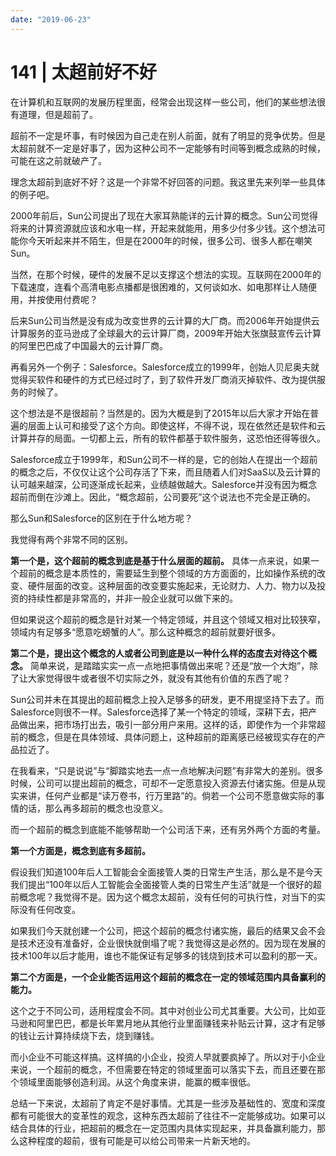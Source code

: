 ```yaml
---
date: "2019-06-23"
---  
```

      
# 141 | 太超前好不好
在计算机和互联网的发展历程里面，经常会出现这样一些公司，他们的某些想法很有道理，但是超前了。

超前不一定是坏事，有时候因为自己走在别人前面，就有了明显的竞争优势。但是太超前就不一定是好事了，因为这种公司不一定能够有时间等到概念成熟的时候，可能在这之前就破产了。

理念太超前到底好不好？这是一个非常不好回答的问题。我这里先来列举一些具体的例子吧。

2000年前后，Sun公司提出了现在大家耳熟能详的云计算的概念。Sun公司觉得将来的计算资源就应该和水电一样，开起来就能用，用多少付多少钱。这个想法可能你今天听起来并不陌生，但是在2000年的时候，很多公司、很多人都在嘲笑Sun。

当然，在那个时候，硬件的发展不足以支撑这个想法的实现。互联网在2000年的下载速度，连看个高清电影点播都是很困难的，又何谈如水、如电那样让人随便用，并按使用付费呢？

后来Sun公司当然是没有成为改变世界的云计算的大厂商。而2006年开始提供云计算服务的亚马逊成了全球最大的云计算厂商，2009年开始大张旗鼓宣传云计算的阿里巴巴成了中国最大的云计算厂商。

再看另外一个例子：Salesforce。Salesforce成立的1999年，创始人贝尼奥夫就觉得买软件和硬件的方式已经过时了，到了软件开发厂商消灭掉软件、改为提供服务的时候了。

<!-- [[[read_end]]] -->

这个想法是不是很超前？当然是的。因为大概是到了2015年以后大家才开始在普遍的层面上认可和接受了这个方向。即使这样，不得不说，现在依然还是软件和云计算并存的局面。一切都上云，所有的软件都基于软件服务，这恐怕还得等很久。

Salesforce成立于1999年，和Sun公司不一样的是，它的创始人在提出一个超前的概念之后，不仅仅让这个公司存活了下来，而且随着人们对SaaS以及云计算的认可越来越深，公司逐渐成长起来，业绩越做越大。Salesforce并没有因为概念超前而倒在沙滩上。因此，“概念超前，公司要死”这个说法也不完全是正确的。

那么Sun和Salesforce的区别在于什么地方呢？

我觉得有两个非常不同的区别。

**第一个是，这个超前的概念到底是基于什么层面的超前。** 具体一点来说，如果一个超前的概念是本质性的，需要延生到整个领域的方方面面的，比如操作系统的改变、硬件层面的改变。这种层面的改变要实施起来，无论财力、人力、物力以及投资的持续性都是非常高的，并非一般企业就可以做下来的。

但如果说这个超前的概念是针对某一个特定领域，并且这个领域又相对比较狭窄，领域内有足够多“愿意吃螃蟹的人”。那么这种概念的超前就要好很多。

**第二个是，提出这个概念的人或者公司到底是以一种什么样的态度去对待这个概念。** 简单来说，是踏踏实实一点一点地把事情做出来呢？还是“放一个大炮”，除了让大家觉得很牛或者很不切实际之外，就没有其他有价值的东西了呢？

Sun公司并未在其提出的超前概念上投入足够多的研发，更不用提坚持下去了。而Salesforce则很不一样。Salesforce选择了某一个特定的领域，深耕下去，把产品做出来，把市场打出去，吸引一部分用户来用。这样的话，即使作为一个非常超前的概念，但是在具体领域、具体问题上，这种超前的距离感已经被现实存在的产品拉近了。

在我看来，“只是说说”与“脚踏实地去一点一点地解决问题”有非常大的差别。很多时候，公司可以提出超前的概念，可却不一定愿意投入资源去付诸实施。但是从现实来讲，任何产业都是“读万卷书，行万里路”的。倘若一个公司不愿意做实际的事情的话，那么再多超前的概念也没意义。

而一个超前的概念到底能不能够帮助一个公司活下来，还有另外两个方面的考量。

**第一个方面是，概念到底有多超前。**

假设我们知道100年后人工智能会全面接管人类的日常生产生活，那么是不是今天我们提出“100年以后人工智能会全面接管人类的日常生产生活”就是一个很好的超前概念呢？我觉得不是。因为这个概念太超前，没有任何的可执行性，对当下的实际没有任何改变。

如果我们今天就创建一个公司，把这个超前的概念付诸实施，最后的结果又会不会是技术还没有准备好，企业很快就倒塌了呢？我觉得这是必然的。因为现在发展的技术100年以后才能用，谁也不能保证有足够多的钱烧到技术可以盈利的那一天。

**第二个方面是，一个企业能否运用这个超前的概念在一定的领域范围内具备赢利的能力。**

这个之于不同公司，适用程度会不同。其中对创业公司尤其重要。大公司，比如亚马逊和阿里巴巴，都是长年累月地从其他行业里面赚钱来补贴云计算，这才有足够的钱让云计算持续烧下去，烧到赚钱。

而小企业不可能这样搞。这样搞的小企业，投资人早就要疯掉了。所以对于小企业来说，一个超前的概念，不但需要在特定的领域里面可以落实下去，而且还要在那个领域里面能够创造利润。从这个角度来讲，能赢的概率很低。

总结一下来说，太超前了肯定不是好事情。尤其是一些涉及基础性的、宽度和深度都有可能很大的变革性的观念，这种东西太超前了往往不一定能够成功。如果可以结合具体的行业，把超前的概念在一定范围内具体实现起来，并具备赢利能力，那么这种程度的超前，很有可能是可以给公司带来一片新天地的。